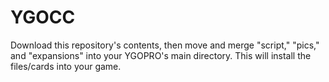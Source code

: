 # YGOCC
Download this repository's contents, then move and merge "script," "pics," and "expansions" into your YGOPRO's main directory. This will install the files/cards into your game.
